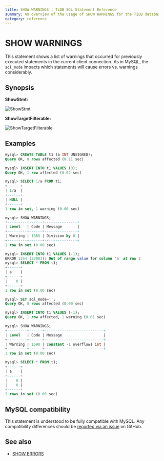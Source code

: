 ```yaml
---
title: SHOW WARNINGS | TiDB SQL Statement Reference 
summary: An overview of the usage of SHOW WARNINGS for the TiDB database.
category: reference
---
```


# SHOW WARNINGS 

This statement shows a list of warnings that occurred for previously executed statements in the current client connection. As in MySQL, the `sql_mode` impacts which statements will cause errors vs. warnings considerably. 

## Synopsis

**ShowStmt:**

![ShowStmt](/media/sqlgram/ShowStmt.png)

**ShowTargetFilterable:**

![ShowTargetFilterable](/media/sqlgram/ShowTargetFilterable.png)

## Examples

```sql
mysql> CREATE TABLE t1 (a INT UNSIGNED);
Query OK, 0 rows affected (0.11 sec)

mysql> INSERT INTO t1 VALUES (0);
Query OK, 1 row affected (0.02 sec)

mysql> SELECT 1/a FROM t1;
+------+
| 1/a  |
+------+
| NULL |
+------+
1 row in set, 1 warning (0.00 sec)

mysql> SHOW WARNINGS;
+---------+------+---------------+
| Level   | Code | Message       |
+---------+------+---------------+
| Warning | 1365 | Division by 0 |
+---------+------+---------------+
1 row in set (0.00 sec)

mysql> INSERT INTO t1 VALUES (-1);
ERROR 1264 (22003): Out of range value for column 'a' at row 1
mysql> SELECT * FROM t1;
+------+
| a    |
+------+
|    0 |
+------+
1 row in set (0.00 sec)

mysql> SET sql_mode='';
Query OK, 0 rows affected (0.00 sec)

mysql> INSERT INTO t1 VALUES (-1);
Query OK, 1 row affected, 1 warning (0.01 sec)

mysql> SHOW WARNINGS;
+---------+------+---------------------------+
| Level   | Code | Message                   |
+---------+------+---------------------------+
| Warning | 1690 | constant -1 overflows int |
+---------+------+---------------------------+
1 row in set (0.00 sec)

mysql> SELECT * FROM t1;
+------+
| a    |
+------+
|    0 |
|    0 |
+------+
2 rows in set (0.00 sec)

```

## MySQL compatibility

This statement is understood to be fully compatible with MySQL. Any compatibility differences should be [reported via an issue](/report-issue.md) on GitHub.

## See also

* [SHOW ERRORS](/v3.0/reference/sql/statements/show-errors.md)
